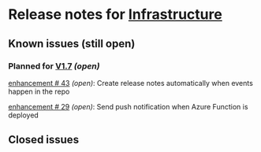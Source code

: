 # Release notes for [Infrastructure](https://github.com/lbugnion/ms-glossary-app/projects/4)

## Known issues (still open)

### Planned for [V1.7](https://github.com/lbugnion/ms-glossary-app/milestone/12) *(open)*

[enhancement # 43](https://github.com/lbugnion/ms-glossary-app/issues/43) *(open)*: Create release notes automatically when events happen in the repo

[enhancement # 29](https://github.com/lbugnion/ms-glossary-app/issues/29) *(open)*: Send push notification when Azure Function is deployed

## Closed issues

